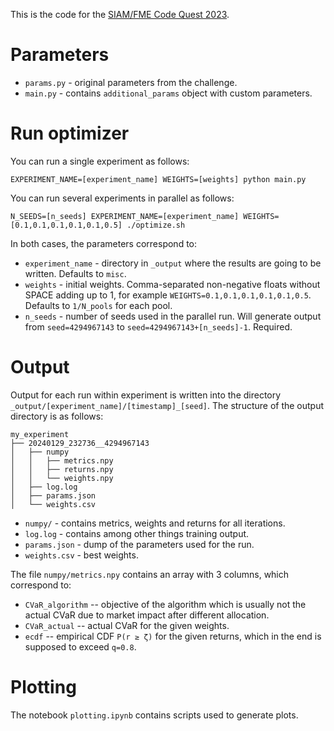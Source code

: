 This is the code for the [SIAM/FME Code Quest 2023](https://sites.google.com/view/siagfme-codequest2023/home).

# Parameters

* `params.py` - original parameters from the challenge.
* `main.py` - contains `additional_params` object with custom parameters.

# Run optimizer

You can run a single experiment as follows:

    EXPERIMENT_NAME=[experiment_name] WEIGHTS=[weights] python main.py

You can run several experiments in parallel as follows:

    N_SEEDS=[n_seeds] EXPERIMENT_NAME=[experiment_name] WEIGHTS=[0.1,0.1,0.1,0.1,0.1,0.5] ./optimize.sh

In both cases, the parameters correspond to:

* `experiment_name` - directory in `_output` where the results are going to be written. Defaults to `misc`. 
* `weights` - initial weights. Comma-separated non-negative floats without SPACE adding up to 1, for example `WEIGHTS=0.1,0.1,0.1,0.1,0.1,0.5`. Defaults to `1/N_pools` for each pool.
* `n_seeds` - number of seeds used in the parallel run. Will generate output from `seed=4294967143` to `seed=4294967143+[n_seeds]-1`. Required.

# Output

Output for each run within experiment is written into the directory `_output/[experiment_name]/[timestamp]_[seed]`. The structure of the output directory is as follows:

    my_experiment
    ├── 20240129_232736__4294967143
    │   ├── numpy
    │   │   ├── metrics.npy
    │   │   ├── returns.npy
    │   │   └── weights.npy
    │   ├── log.log
    │   ├── params.json
    │   └── weights.csv

* `numpy/` - contains metrics, weights and returns for all iterations.
* `log.log` - contains among other things training output.
* `params.json` - dump of the parameters used for the run.
* `weights.csv` - best weights.

The file `numpy/metrics.npy` contains an array with 3 columns, which correspond to:
* `CVaR_algorithm` -- objective of the algorithm which is usually not the actual CVaR due to market impact after different allocation.
* `CVaR_actual` -- actual CVaR for the given weights.
* `ecdf` -- empirical CDF `P(r ≥ ζ)` for the given returns, which in the end is supposed to exceed `q=0.8`.

# Plotting

The notebook `plotting.ipynb` contains scripts used to generate plots.
